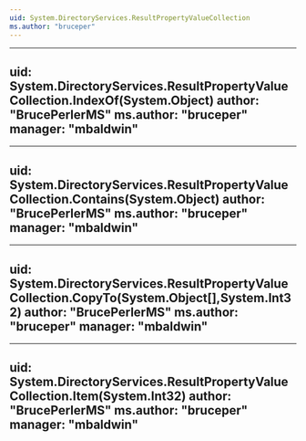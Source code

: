 ```yaml
---
uid: System.DirectoryServices.ResultPropertyValueCollection
ms.author: "bruceper"
---
```


---
uid: System.DirectoryServices.ResultPropertyValueCollection.IndexOf(System.Object)
author: "BrucePerlerMS"
ms.author: "bruceper"
manager: "mbaldwin"
---

---
uid: System.DirectoryServices.ResultPropertyValueCollection.Contains(System.Object)
author: "BrucePerlerMS"
ms.author: "bruceper"
manager: "mbaldwin"
---

---
uid: System.DirectoryServices.ResultPropertyValueCollection.CopyTo(System.Object[],System.Int32)
author: "BrucePerlerMS"
ms.author: "bruceper"
manager: "mbaldwin"
---

---
uid: System.DirectoryServices.ResultPropertyValueCollection.Item(System.Int32)
author: "BrucePerlerMS"
ms.author: "bruceper"
manager: "mbaldwin"
---
